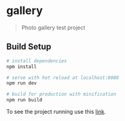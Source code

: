 # gallery

> Photo gallery test project

## Build Setup

``` bash
# install dependencies
npm install

# serve with hot reload at localhost:8080
npm run dev

# build for production with minification
npm run build
```

To see the project running use this [link](http://gallery.luiscarlos.xyz).
